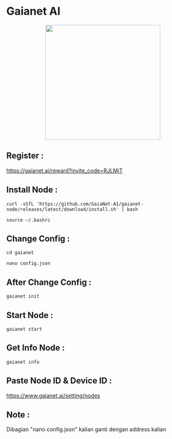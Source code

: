 # Gaianet AI

<p align="center">
  <img height="300" height="auto" src="https://github.com/SchoolOfAirdrop/Files/blob/main/photo_2024-11-24_03-14-44.jpg">
</p>

## Register :
https://gaianet.ai/reward?invite_code=RJLMiT

## Install Node :
```
curl -sSfL 'https://github.com/GaiaNet-AI/gaianet-node/releases/latest/download/install.sh' | bash
```
```
source ~/.bashrc
```
## Change Config :
```
cd gaianet
```
```
nano config.json
```
## After Change Config :
```
gaianet init
```
## Start Node :
```
gaianet start 
```
## Get Info Node :
```
gaianet info
```
## Paste Node ID & Device ID :
https://www.gaianet.ai/setting/nodes

## Note :
Dibagian "nano config.json" kalian ganti dengan address kalian
